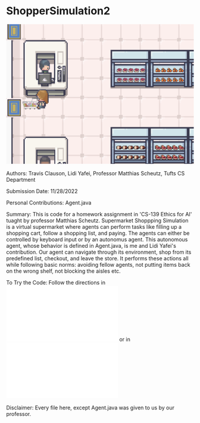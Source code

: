 # ShopperSimulation2

![What is this](simulationPhoto.png)

Authors: Travis Clauson, Lidi Yafei, Professor Matthias Scheutz, Tufts CS Department

Submission Date: 11/28/2022

Personal Contributions: Agent.java

Summary: This is code for a homework assignment in 'CS-139 Ethics for AI' tuaght by professor Matthias Scheutz. Supermarket Shoppping Simulation is a virtual supermarket where agents can perform tasks like filling up a shopping cart, follow a shopping list, and paying. The agents can either be controlled by keyboard input or by an autonomus agent. This autonomous agent, whose behavior is defined in Agent.java, is me and Lidi Yafei's contribution. Our agent can navigate through its environment, shop from its predefined list, checkout, and leave the store. It performs these actions all while following basic norms: avoiding fellow agents, not putting items back on the wrong shelf, not blocking the aisles etc. 


To Try the Code: Follow the directions in ![the original ReadME](originalReadME.md) or in ![SupermarketEnvironmentSetup.pdf](SupermarketEnvironmentSetup.pdf)


Disclaimer: Every file here, except Agent.java was given to us by our professor. 


